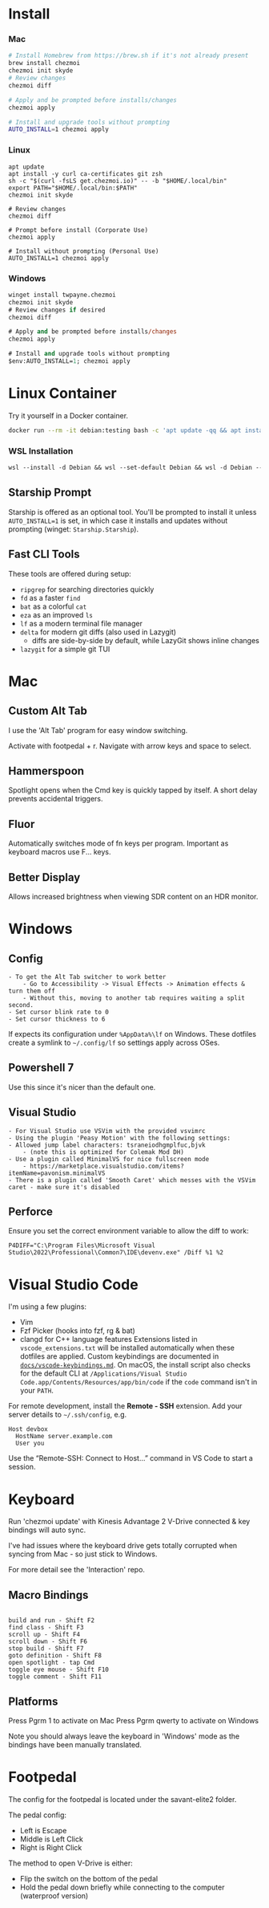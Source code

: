 # Install

### Mac

```sh
# Install Homebrew from https://brew.sh if it's not already present
brew install chezmoi
chezmoi init skyde
# Review changes
chezmoi diff

# Apply and be prompted before installs/changes
chezmoi apply

# Install and upgrade tools without prompting
AUTO_INSTALL=1 chezmoi apply
```

### Linux

```
apt update
apt install -y curl ca-certificates git zsh
sh -c "$(curl -fsLS get.chezmoi.io)" -- -b "$HOME/.local/bin"
export PATH="$HOME/.local/bin:$PATH"
chezmoi init skyde

# Review changes
chezmoi diff

# Prompt before install (Corporate Use)
chezmoi apply

# Install without prompting (Personal Use)
AUTO_INSTALL=1 chezmoi apply
```

### Windows

```ps
winget install twpayne.chezmoi
chezmoi init skyde
# Review changes if desired
chezmoi diff

# Apply and be prompted before installs/changes
chezmoi apply

# Install and upgrade tools without prompting
$env:AUTO_INSTALL=1; chezmoi apply
```

# Linux Container

Try it yourself in a Docker container.

```sh
docker run --rm -it debian:testing bash -c 'apt update -qq && apt install -y git curl ca-certificates && sh -c "$(curl -fsLS get.chezmoi.io)" -- -b /usr/local/bin && chezmoi init skyde && chezmoi diff && AUTO_INSTALL=1 chezmoi apply && exec bash'
```

### WSL Installation

```ps
wsl --install -d Debian && wsl --set-default Debian && wsl -d Debian -- bash -lc 'sudo sed -i "s/bookworm/trixie/g" /etc/apt/sources.list && sudo apt update && sudo apt full-upgrade -y && sudo apt install -y chezmoi && chezmoi init skyde && chezmoi diff && chezmoi apply'
```

## Starship Prompt

Starship is offered as an optional tool. You'll be prompted to install it unless `AUTO_INSTALL=1` is set, in which case it installs and updates without prompting (winget: `Starship.Starship`).

## Fast CLI Tools

These tools are offered during setup:

- `ripgrep` for searching directories quickly
- `fd` as a faster `find`
- `bat` as a colorful `cat`
- `eza` as an improved `ls`
- `lf` as a modern terminal file manager
- `delta` for modern git diffs (also used in Lazygit)
  - diffs are side-by-side by default, while LazyGit shows inline changes
- `lazygit` for a simple git TUI

# Mac

## Custom Alt Tab

I use the 'Alt Tab' program for easy window switching.

Activate with footpedal + r. Navigate with arrow keys and space to select.

## Hammerspoon

Spotlight opens when the Cmd key is quickly tapped by itself. A short delay prevents accidental triggers.

## Fluor

Automatically switches mode of fn keys per program. Important as keyboard macros use F... keys.

## Better Display

Allows increased brightness when viewing SDR content on an HDR monitor.

# Windows

## Config

```
- To get the Alt Tab switcher to work better
    - Go to Accessibility -> Visual Effects -> Animation effects & turn them off
    - Without this, moving to another tab requires waiting a split second.
- Set cursor blink rate to 0
- Set cursor thickness to 6
```

lf expects its configuration under `%AppData%\lf` on Windows. These dotfiles create a symlink to `~/.config/lf` so settings apply across OSes.

## Powershell 7

Use this since it's nicer than the default one.

## Visual Studio

```
- For Visual Studio use VSVim with the provided vsvimrc
- Using the plugin 'Peasy Motion' with the following settings:
- Allowed jump label characters: tsraneiodhgmplfuc,bjvk
    - (note this is optimized for Colemak Mod DH)
- Use a plugin called MinimalVS for nice fullscreen mode
    - https://marketplace.visualstudio.com/items?itemName=pavonism.minimalVS
- There is a plugin called 'Smooth Caret' which messes with the VSVim caret - make sure it's disabled
```

## Perforce

Ensure you set the correct environment variable to allow the diff to work:

```
P4DIFF="C:\Program Files\Microsoft Visual Studio\2022\Professional\Common7\IDE\devenv.exe" /Diff %1 %2
```

# Visual Studio Code

I'm using a few plugins:

- Vim
- Fzf Picker (hooks into fzf, rg & bat)
- clangd for C++ language features
  Extensions listed in `vscode_extensions.txt` will be installed automatically
  when these dotfiles are applied. Custom keybindings are documented in
  [`docs/vscode-keybindings.md`](docs/vscode-keybindings.md).
  On macOS, the install script also checks for the default CLI at
  `/Applications/Visual Studio Code.app/Contents/Resources/app/bin/code` if the
  `code` command isn't in your `PATH`.

For remote development, install the **Remote - SSH** extension. Add your server
details to `~/.ssh/config`, e.g.

```ssh
Host devbox
  HostName server.example.com
  User you
```

Use the “Remote-SSH: Connect to Host…” command in VS Code to start a session.

# Keyboard

Run 'chezmoi update' with Kinesis Advantage 2 V-Drive connected & key bindings will auto sync.

I've had issues where the keyboard drive gets totally corrupted when syncing from Mac - so just stick to Windows.

For more detail see the 'Interaction' repo.

## Macro Bindings

```

build and run - Shift F2
find class - Shift F3
scroll up - Shift F4
scroll down - Shift F6
stop build - Shift F7
goto definition - Shift F8
open spotlight - tap Cmd
toggle eye mouse - Shift F10
toggle comment - Shift F11

```

## Platforms

Press Pgrm 1 to activate on Mac
Press Pgrm qwerty to activate on Windows

Note you should always leave the keyboard in 'Windows' mode as the bindings have been manually translated.

# Footpedal

The config for the footpedal is located under the savant-elite2 folder.

The pedal config:

- Left is Escape
- Middle is Left Click
- Right is Right Click

The method to open V-Drive is either:

- Flip the switch on the bottom of the pedal
- Hold the pedal down briefly while connecting to the computer (waterproof version)

